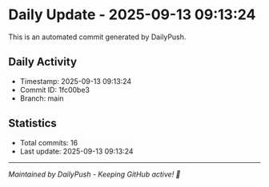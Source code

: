 # Daily Update - 2025-09-13 09:13:24

This is an automated commit generated by DailyPush.

## Daily Activity
- Timestamp: 2025-09-13 09:13:24
- Commit ID: 1fc00be3
- Branch: main

## Statistics
- Total commits: 16
- Last update: 2025-09-13 09:13:24

---
*Maintained by DailyPush - Keeping GitHub active! 🚀*
